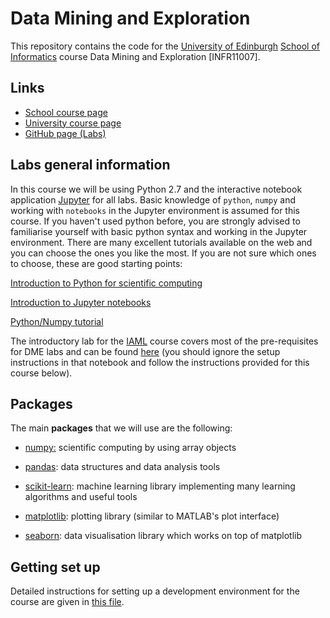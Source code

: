 # Data Mining and Exploration 
This repository contains the code for the [University of Edinburgh](http://www.ed.ac.uk/) [School of Informatics](http://www.ed.ac.uk/informatics/) course Data Mining and Exploration [INFR11007].
## Links
  * [School course page](http://www.inf.ed.ac.uk/teaching/courses/dme/)
  * [University course page](http://www.drps.ed.ac.uk/16-17/dpt/cxinfr11007.htm)
  * [GitHub page (Labs)](https://github.com/agamemnonc/dme)

## Labs general information

In this course we will be using Python 2.7 and the interactive notebook application [Jupyter](http://jupyter.readthedocs.io/) for all labs. Basic knowledge of `python`, `numpy` and working with `notebooks` in the Jupyter environment is assumed for this course. If you haven't used python before, you are strongly advised to familiarise yourself with basic python syntax and working in the Jupyter environment. There are many excellent tutorials available on the web and you can choose the ones you like the most. If you are not sure which ones to choose, these are good starting points:

[Introduction to Python for scientific computing](http://bebi103.caltech.edu/2015/tutorials/t1a_intro_to_python.html)

[Introduction to Jupyter notebooks](http://bebi103.caltech.edu/2015/tutorials/t0b_intro_to_jupyter_notebooks.html)

[Python/Numpy tutorial](http://cs231n.github.io/python-numpy-tutorial/#python)

The introductory lab for the [IAML](http://www.drps.ed.ac.uk/16-17/dpt/cxinfr09029.htm) course covers most of the pre-requisites for DME labs and can be found [here](https://github.com/agamemnonc/iaml/blob/master/01_Lab_1_Introduction_solution.ipynb) (you should ignore the setup instructions in that notebook and follow the instructions provided for this course below). 

## Packages 

The main **packages** that we will use are the following:
* [numpy:](http://www.numpy.org/) scientific computing by using array objects

* [pandas](http://pandas.pydata.org/): data structures and data analysis tools

* [scikit-learn](http://scikit-learn.org/stable/): machine learning library implementing many learning algorithms and useful tools

* [matplotlib](http://matplotlib.org/): plotting library (similar to MATLAB's plot interface)

* [seaborn](https://seaborn.github.io/index.html): data visualisation library which works on top of matplotlib

## Getting set up
  Detailed instructions for setting up a development environment for the course are given in [this file](https://github.com/agamemnonc/dme/blob/master/environment-set-up.md).
